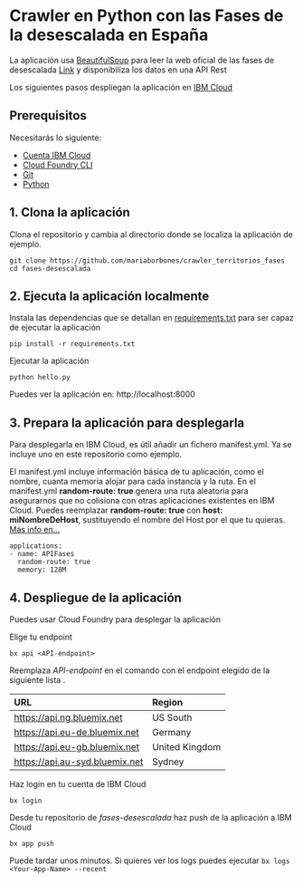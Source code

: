 # Crawler en Python con las Fases de la desescalada en España

La aplicación usa [BeautifulSoup](https://www.crummy.com/software/BeautifulSoup/bs4/doc/) para leer la web oficial de las fases de desescalada [Link](https://www.lamoncloa.gob.es/covid-19/Paginas/mapa-fases-desescalada.aspx) y disponibiliza los datos en una API Rest

Los siguientes pasos despliegan la aplicación en [IBM Cloud](cloud.ibm.com)

## Prerequisitos

Necesitarás lo siguiente:
* [Cuenta IBM Cloud](https://console.ng.bluemix.net/registration/)
* [Cloud Foundry CLI](https://github.com/cloudfoundry/cli#downloads)
* [Git](https://git-scm.com/downloads)
* [Python](https://www.python.org/downloads/)

## 1. Clona la aplicación

Clona el repositorio y cambia al directorio donde se localiza la aplicación de ejemplo.

  ```
git clone https://github.com/mariaborbones/crawler_territorios_fases
cd fases-desescalada
  ```

## 2. Ejecuta la aplicación localmente

Instala las dependencias que se detallan en [requirements.txt](https://pip.readthedocs.io/en/stable/user_guide/#requirements-files) para ser capaz de ejecutar la aplicación


  ```
pip install -r requirements.txt
  ```

Ejecutar la aplicación
  ```
python hello.py
  ```

 Puedes ver la aplicación en: http://localhost:8000


## 3. Prepara la aplicación para desplegarla

Para desplegarla en IBM Cloud, es útil añadir un fichero manifest.yml. Ya se incluye uno en este repositorio como ejemplo.

El manifest.yml incluye información básica de tu aplicación, como el nombre, cuanta memoria alojar para cada instancia y la ruta. En el manifest.yml **random-route: true** genera una ruta aleatoria para asegurarnos que no colisiona con otras aplicaciones existentes en IBM Cloud.  Puedes reemplazar **random-route: true** con **host: miNombreDeHost**, sustituyendo el nombre del Host por el que tu quieras. [Más info en...](https://console.bluemix.net/docs/manageapps/depapps.html#appmanifest)
 ```
 applications:
 - name: APIFases
   random-route: true
   memory: 128M
 ```

## 4. Despliegue de la aplicación

Puedes usar Cloud Foundry para desplegar la aplicación

Elige tu endpoint
   ```
bx api <API-endpoint>
   ```

Reemplaza *API-endpoint* en el comando con el endpoint elegido de la siguiente lista .

|URL                             |Region          |
|:-------------------------------|:---------------|
| https://api.ng.bluemix.net     | US South       |
| https://api.eu-de.bluemix.net  | Germany        |
| https://api.eu-gb.bluemix.net  | United Kingdom |
| https://api.au-syd.bluemix.net | Sydney         |

Haz login en tu cuenta de IBM Cloud

  ```
bx login
  ```

Desde tu repositorio de  *fases-desescalada* haz push de la aplicación a IBM Cloud
  ```
bx app push
  ```

Puede tardar unos minutos. Si quieres ver los logs puedes ejecutar `bx logs <Your-App-Name> --recent`
